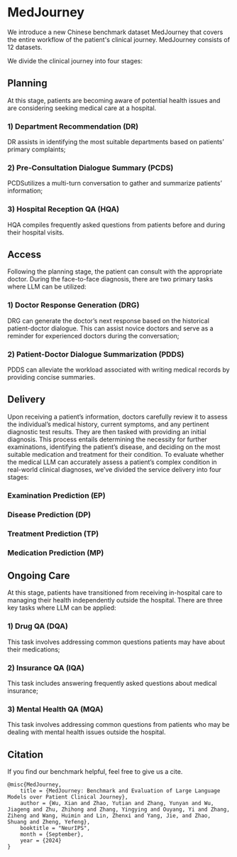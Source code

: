# MedJourney

 We introduce a new Chinese benchmark dataset MedJourney that covers the entire workflow of the patient's clinical journey. MedJourney consists of 12 datasets.

 We divide the clinical journey into four stages:


 ## Planning


At this stage, patients are becoming aware of potential health issues and are considering seeking medical care at a hospital.


### 1) Department Recommendation (DR) 
DR assists in identifying the most suitable departments based on patients’ primary complaints; 


### 2) Pre-Consultation Dialogue Summary (PCDS) 
PCDSutilizes a multi-turn conversation to gather and summarize patients’ information; 

### 3) Hospital Reception QA (HQA) 
HQA compiles frequently asked questions from patients before and during their hospital visits.

## Access

Following the planning stage, the patient can consult with the appropriate doctor. During the face-to-face diagnosis, there are two primary tasks where LLM can be utilized: 

### 1) Doctor Response Generation (DRG)

DRG can generate the doctor’s next response based on the historical patient-doctor dialogue. This can assist novice doctors and serve as a reminder for experienced doctors during the conversation; 

### 2) Patient-Doctor Dialogue Summarization (PDDS)

PDDS can alleviate the workload associated with writing medical records by providing concise summaries.


 ## Delivery

Upon receiving a patient’s information, doctors carefully review it to assess the individual’s medical history, current symptoms, and any pertinent diagnostic test results. They are then tasked with providing an initial diagnosis. This process entails determining the necessity for further examinations, identifying the patient’s disease, and deciding on the most suitable medication and treatment for their condition. To evaluate whether the medical LLM can accurately assess a patient’s complex condition in real-world clinical diagnoses, we’ve divided the service delivery into four stages:


### Examination Prediction (EP)


### Disease Prediction (DP)

### Treatment Prediction (TP) 

### Medication Prediction (MP)



## Ongoing Care


At this stage, patients have transitioned from receiving in-hospital care to managing their health independently outside the hospital. There are three key tasks where LLM can be applied: 

### 1) Drug QA (DQA)

This task involves addressing common questions patients may have about their medications;
### 2) Insurance QA (IQA)

This task includes answering frequently asked questions about medical insurance; 

### 3) Mental Health QA (MQA)

This task involves addressing common questions from patients who may be dealing with mental health issues outside the hospital.


## Citation

If you find our benchmark helpful, feel free to give us a cite.

```
@misc{MedJourney,
    title = {MedJourney: Benchmark and Evaluation of Large Language Models over Patient Clinical Journey},
    author = {Wu, Xian and Zhao, Yutian and Zhang, Yunyan and Wu, Jiageng and Zhu, Zhihong and Zhang, Yingying and Ouyang, Yi and Zhang, Ziheng and Wang, Huimin and Lin, Zhenxi and Yang, Jie, and Zhao, Shuang and Zheng, Yefeng},
    booktitle = "NeurIPS",
    month = {September},
    year = {2024}
}

```

  

